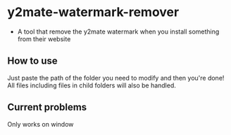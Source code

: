 # y2mate-watermark-remover
* A tool that remove the y2mate watermark when you install something from their website

## How to use
Just paste the path of the folder you need to modify and then you're done! All files including files in child folders will also be handled.

## Current problems
Only works on window
